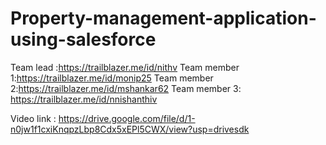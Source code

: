 # Property-management-application-using-salesforce

Team lead    :https://trailblazer.me/id/nithv
Team member 1:https://trailblazer.me/id/monip25
Team member 2:https://trailblazer.me/id/mshankar62
Team member 3: https://trailblazer.me/id/nnishanthiv


Video link :
https://drive.google.com/file/d/1-n0jw1f1cxiKnqpzLbp8Cdx5xEPl5CWX/view?usp=drivesdk

